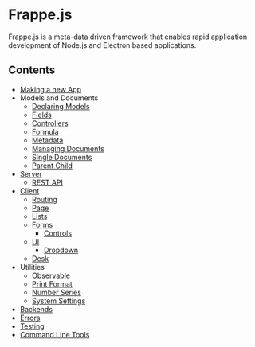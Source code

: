# Frappe.js

Frappe.js is a meta-data driven framework that enables rapid application development of Node.js and Electron based applications.

## Contents

- [Making a new App](app.md)
- Models and Documents
	- [Declaring Models](models/index.md)
	- [Fields](models/fields.md)
	- [Controllers](models/controllers.md)
	- [Formula](models/formula.md)
	- [Metadata](models/metadata.md)
	- [Managing Documents](models/document.md)
	- [Single Documents](models/singles.md)
	- [Parent Child](models/parent-child.md)
- [Server](server/index.md)
	 - [REST API](server/rest.md)
- [Client](client/index.md)
	- [Routing](client/router.md)
	- [Page](client/page.md)
	- [Lists](client/lists.md)
	- [Forms](client/forms.md)
		- [Controls](client/controls.md)
	- [UI](client/ui/index.md)
		- [Dropdown](client/ui/dropdown.md)
	- [Desk](client/desk.md)
- Utilities
	- [Observable](utilities/observable.md)
	- [Print Format](utilities/print-format.md)
	- [Number Series](utilities/number-series.md)
	- [System Settings](utilities/system-settings.md)
- [Backends](server/backends.md)
- [Errors](errors.md)
- [Testing](testing.md)
- [Command Line Tools](cli.md)